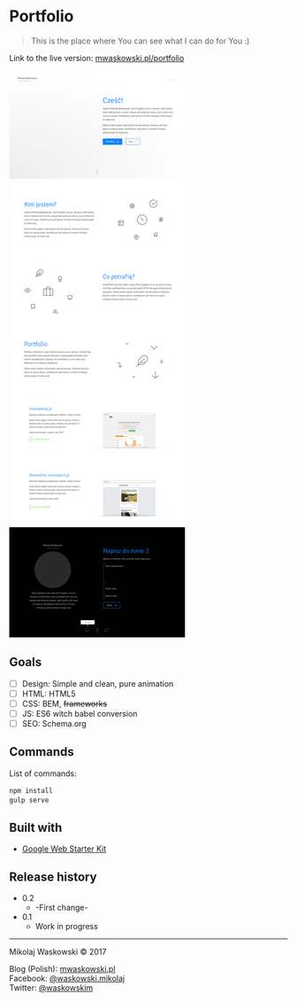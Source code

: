 # Portfolio
> This is the place where You can see what I can do for You :)

Link to the live version: [mwaskowski.pl/portfolio](#)

![](screenshot.png)

## Goals
- [ ] Design: Simple and clean, pure animation
- [ ] HTML: HTML5
- [ ] CSS: BEM, ~~frameworks~~
- [ ] JS: ES6 witch babel conversion
- [ ] SEO: Schema.org

## Commands

List of commands:

```sh
npm install
gulp serve
```

## Built with

* [Google Web Starter Kit](https://github.com/google/web-starter-kit)


## Release history
* 0.2
    * -First change-
* 0.1
    * Work in progress


---

Mikolaj Waskowski &copy; 2017

Blog (Polish): [mwaskowski.pl](http://mwaskowski.pl/)  
Facebook: [@waskowski.mikolaj](https://www.facebook.com/waskowski.mikolaj)  
Twitter: [@waskowskim](https://twitter.com/waskowskim)  